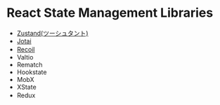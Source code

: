 # React State Management Libraries

- [Zustand(ツーシュタント)](./zustand/README.md)
- [Jotai](./jotai/README.md)
- [Recoil](./recoil/README.md)　
- Valtio
- Rematch
- Hookstate
- MobX
- XState
- Redux　
